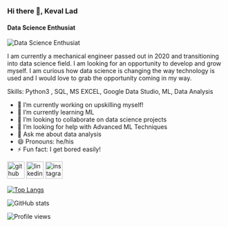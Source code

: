 ### Hi there 👋, Keval Lad
#### Data Science Enthusiat
![Data Science Enthusiat](https://www.google.com/url?sa=i&url=https%3A%2F%2Fwww.superdatascience.com%2F&psig=AOvVaw1D8F49UqRTZ9Azhzffrn3u&ust=1629017765070000&source=images&cd=vfe&ved=0CAsQjRxqFwoTCJDYjq6SsPICFQAAAAAdAAAAABAK)

I am currently a mechanical engineer passed out in 2020 and transitioning into data science field. I am looking for an opportunity to develop and grow myself. I am curious how data science is changing the way technology is used and I would love to grab the opportunity coming in my way.

Skills: Python3 , SQL, MS EXCEL, Google Data Studio, ML, Data Analysis

- 🔭 I’m currently working on upskilling myself! 
- 🌱 I’m currently learning ML 
- 👯 I’m looking to collaborate on data science projects 
- 🤔 I’m looking for help with Advanced ML Techniques 
- 💬 Ask me about data analysis 
- 😄 Pronouns: he/his 
- ⚡ Fun fact: I get bored easily! 


[<img src='https://cdn.jsdelivr.net/npm/simple-icons@3.0.1/icons/github.svg' alt='github' height='40'>](https://github.com/Keval099)  [<img src='https://cdn.jsdelivr.net/npm/simple-icons@3.0.1/icons/linkedin.svg' alt='linkedin' height='40'>](https://www.linkedin.com/in/kevallad/)  [<img src='https://cdn.jsdelivr.net/npm/simple-icons@3.0.1/icons/instagram.svg' alt='instagram' height='40'>](https://www.instagram.com/the__lonewolf___/)  

[![Top Langs](https://github-readme-stats.vercel.app/api/top-langs/?username=Keval099)](https://github.com/anuraghazra/github-readme-stats)

![GitHub stats](https://github-readme-stats.vercel.app/api?username=Keval099&show_icons=true)  

![Profile views](https://gpvc.arturio.dev/Keval099)  
